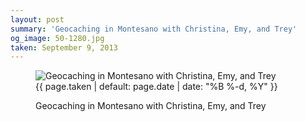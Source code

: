 ```yaml
---
layout: post
summary: 'Geocaching in Montesano with Christina, Emy, and Trey'
og_image: 50-1280.jpg
taken: September 9, 2013
---
```


<figure class="post">
<img alt="Geocaching in Montesano with Christina, Emy, and Trey" sizes="(min-width: 700px) 50vw, calc(100vw - 2rem)" src="{{ site.assets_url }}/50-640.jpg" srcset="{{ site.assets_url }}/50-1280.jpg 1280w, {{ site.assets_url }}/50-960.jpg 960w, {{ site.assets_url }}/50-640.jpg 640w, {{ site.assets_url }}/50-320.jpg 320w"/>
<figcaption>
<time>{{ page.taken | default: page.date | date: "%B %-d, %Y" }}</time>
<p>Geocaching in Montesano with Christina, Emy, and Trey</p>
</figcaption>
</figure>
